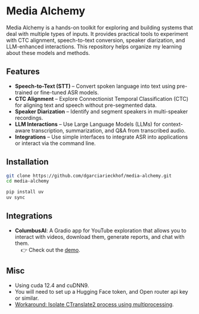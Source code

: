 # Media Alchemy
Media Alchemy is a hands-on toolkit for exploring and building systems that deal with multiple types of inputs. It provides practical tools to experiment with CTC alignment, speech-to-text conversion, speaker diarization, and LLM-enhanced interactions. This repository helps organize my learning about these models and methods.

## Features
- **Speech-to-Text (STT)** – Convert spoken language into text using pre-trained or fine-tuned ASR models.
- **CTC Alignment** – Explore Connectionist Temporal Classification (CTC) for aligning text and speech without pre-segmented data.
- **Speaker Diarization** – Identify and segment speakers in multi-speaker recordings.
- **LLM Interactions** – Use Large Language Models (LLMs) for context-aware transcription, summarization, and Q&A from transcribed audio.
- **Integrations** – Use simple interfaces to integrate ASR into applications or interact via the command line.

## Installation  
```sh
git clone https://github.com/dgarciarieckhof/media-alchemy.git
cd media-alchemy

pip install uv
uv sync
```

## Integrations
- **ColumbusAI**: A Gradio app for YouTube exploration that allows you to interact with videos, download them, generate reports, and chat with them. <br> 
    👉 Check out the [demo](https://www.youtube.com/watch?v=WyYV0tILzu0).


## Misc
- Using cuda 12.4 and cuDNN9.
- You will need to set up a Hugging Face token, and Open router api key or similar.
- [Workaround: Isolate CTranslate2 process using multiprocessing](https://github.com/m-bain/whisperX/issues/1027).
